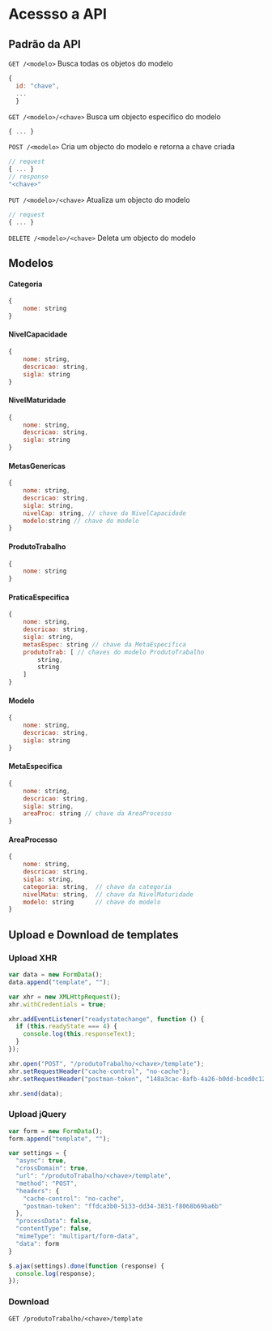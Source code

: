 Acessso a API
=============

Padrão da API
--------------
`GET /<modelo>` Busca todas os objetos do modelo
```javascript
{
  id: "chave",
  ...
  }
```

`GET /<modelo>/<chave>` Busca um objecto especifico do modelo
```javascript
{ ... }
```

`POST /<modelo>` Cria um objecto do modelo e retorna a chave criada
```javascript
// request
{ ... }
// response
"<chave>"
```

`PUT /<modelo>/<chave>` Atualiza um objecto do modelo
```javascript
// request
{ ... }
```

`DELETE /<modelo>/<chave>` Deleta um objecto do modelo

Modelos
------------
#### Categoria
```javascript
{
    nome: string
}
```
#### NivelCapacidade
```javascript
{
    nome: string,
    descricao: string,
    sigla: string
}
```
#### NivelMaturidade
```javascript
{
    nome: string,
    descricao: string,
    sigla: string
}
```
#### MetasGenericas
```javascript
{
    nome: string,
    descricao: string,
    sigla: string,
    nivelCap: string, // chave da NivelCapacidade
    modelo:string // chave do modelo
}
```
#### ProdutoTrabalho
```javascript
{
    nome: string
}
```
#### PraticaEspecifica
```javascript
{
    nome: string,
    descricao: string,
    sigla: string,
    metasEspec: string // chave da MetaEspecifica
    produtoTrab: [ // chaves do modelo ProdutoTrabalho
        string,
        string
    ]
}
```
#### Modelo
```javascript
{
    nome: string,
    descricao: string,
    sigla: string
}
```
#### MetaEspecifica
```javascript
{
    nome: string,
    descricao: string,
    sigla: string,
    areaProc: string // chave da AreaProcesso
}
```
#### AreaProcesso
```javascript
{
    nome: string,
    descricao: string,
    sigla: string,
    categoria: string,  // chave da categoria
    nivelMatu: string,  // chave da NivelMaturidade
    modelo: string      // chave do modelo
}
```

Upload e Download de templates
------------
### Upload XHR
```javascript
var data = new FormData();
data.append("template", "");

var xhr = new XMLHttpRequest();
xhr.withCredentials = true;

xhr.addEventListener("readystatechange", function () {
  if (this.readyState === 4) {
    console.log(this.responseText);
  }
});

xhr.open("POST", "/produtoTrabalho/<chave>/template");
xhr.setRequestHeader("cache-control", "no-cache");
xhr.setRequestHeader("postman-token", "148a3cac-8afb-4a26-b0dd-bced0c12a33a");

xhr.send(data);
```
### Upload jQuery
```javascript
var form = new FormData();
form.append("template", "");

var settings = {
  "async": true,
  "crossDomain": true,
  "url": "/produtoTrabalho/<chave>/template",
  "method": "POST",
  "headers": {
    "cache-control": "no-cache",
    "postman-token": "ffdca3b0-5133-dd34-3831-f8068b69ba6b"
  },
  "processData": false,
  "contentType": false,
  "mimeType": "multipart/form-data",
  "data": form
}

$.ajax(settings).done(function (response) {
  console.log(response);
});
```

### Download
`GET /produtoTrabalho/<chave>/template`
